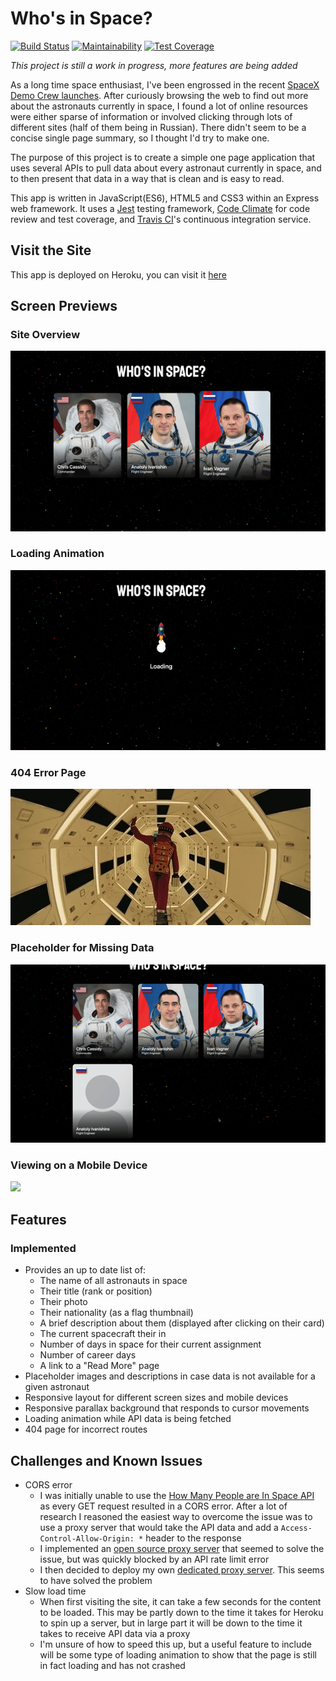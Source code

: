 # Who's in Space?
[![Build Status](https://travis-ci.org/ad13380/WIS-v1.svg?branch=master)](https://travis-ci.org/ad13380/WIS-v1)
[![Maintainability](https://api.codeclimate.com/v1/badges/ab64036b8392cbd0d959/maintainability)](https://codeclimate.com/github/ad13380/WIS-v1/maintainability)
[![Test Coverage](https://api.codeclimate.com/v1/badges/ab64036b8392cbd0d959/test_coverage)](https://codeclimate.com/github/ad13380/WIS-v1/test_coverage)

*This project is still a work in progress, more features are being added*

As a long time space enthusiast, I've been engrossed in the recent [SpaceX Demo Crew launches](https://www.spacex.com/updates/crew-demo-2-mission-update-5-30-2020/). After curiously browsing the web to find out more about the astronauts currently in space, I found a lot of online resources were either sparse of information or involved clicking through lots of different sites (half of them being in Russian). There didn't seem to be a concise single page summary, so I thought I'd try to make one.

The purpose of this project is to create a simple one page application that uses several APIs to pull data about every astronaut currently in space, and to then present that data in a way that is clean and is easy to read. 

This app is written in JavaScript(ES6), HTML5 and CSS3 within an Express web framework. It uses a [Jest](https://jestjs.io/) testing framework, [Code Climate](https://codeclimate.com/) for code review and test coverage, and [Travis CI](https://travis-ci.org/)'s continuous integration service.

## Visit the Site
This app is deployed on Heroku, you can visit it [here](https://whosinspace.herokuapp.com/)

## Screen Previews
### Site Overview
<img src="./public/images/overview.gif"/>

### Loading Animation
<img src="./public/images/loading.gif"/>

### 404 Error Page
<img src="./public/images/error.gif"/>

### Placeholder for Missing Data
<img src="./public/images/missing.gif"/>

### Viewing on a Mobile Device
<img src="./public/images/mobile.gif" height="400"/>

## Features
### Implemented
- Provides an up to date list of:
  - The name of all astronauts in space
  - Their title (rank or position)
  - Their photo
  - Their nationality (as a flag thumbnail)
  - A brief description about them (displayed after clicking on their card)
  - The current spacecraft their in
  - Number of days in space for their current assignment
  - Number of career days
  - A link to a "Read More" page
- Placeholder images and descriptions in case data is not available for a given astronaut
- Responsive layout for different screen sizes and mobile devices
- Responsive parallax background that responds to cursor movements
- Loading animation while API data is being fetched
- 404 page for incorrect routes

## Challenges and Known Issues
- CORS error
  - I was initially unable to use the [How Many People are In Space API](https://www.howmanypeopleareinspacerightnow.com/peopleinspace.json) as every GET request resulted in a CORS error. After a lot of research I reasoned the easiest way to overcome the issue was to use a proxy server that would take the API data and add a ```Access-Control-Allow-Origin: *``` header to the response
  - I implemented an [open source proxy server](https://github.com/Rob--W/cors-anywhere) that seemed to solve the issue, but was quickly blocked by an API rate limit error
  - I then decided to deploy my own [dedicated proxy server](https://github.com/ad13380/cors-proxy-server). This seems to have solved the problem
- Slow load time
  - When first visiting the site, it can take a few seconds for the content to be loaded. This may be partly down to the time it takes for Heroku to spin up a server, but in large part it will be down to the time it takes to receive API data via a proxy
  - I'm unsure of how to speed this up, but a useful feature to include will be some type of loading animation to show that the page is still in fact loading and has not crashed
